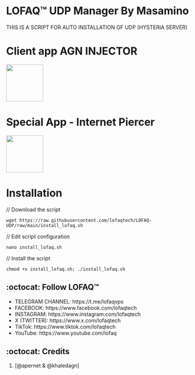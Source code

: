 # LOFAQ™ UDP Manager By Masamino

THIS IS A SCRIPT FOR AUTO INSTALLATION OF UDP (HYSTERIA SERVER) 



# Client app AGN INJECTOR

<p>
<a href="https://play.google.com/store/apps/details?id=com.agn.injector"><img src="https://play.google.com/intl/en_us/badges/images/generic/en-play-badge.png" height="100"></a>
</p>

# Special App - Internet Piercer

<p>
<a href="https://play.google.com/store/apps/details?id=com.internet.piercer"><img src="https://play.google.com/intl/en_us/badges/images/generic/en-play-badge.png" height="100"></a>
</p>


# Installation


// Download the script
```
wget https://raw.githubusercontent.com/lofaqtech/LOFAQ-UDP/raw/main/install_lofaq.sh
```
// Edit script configuration 
```
nano install_lofaq.sh
```
// Install the script
```
chmod +x install_lofaq.sh; ./install_lofaq.sh
```

## :octocat: Follow LOFAQ™
<ul>
 <li>TELEGRAM CHANNEL: https://t.me/lofaqvps</li>
 <li>FACEBOOK: https://www.facebook.com/lofaqtech</li>
 <li>INSTAGRAM: https://www.instagram.com/lofaqtech</li>
 <li>X (TWITTER): https://www.x.com/lofaqtech</li>
 <li>TikTok: https://www.tiktok.com/lofaqtech</li>
 <li>YouTube: https://www.youtube.com/lofaq</li>
 
 </ul>
 
## :octocat: Credits

1. [@apernet & @khaledagn]
